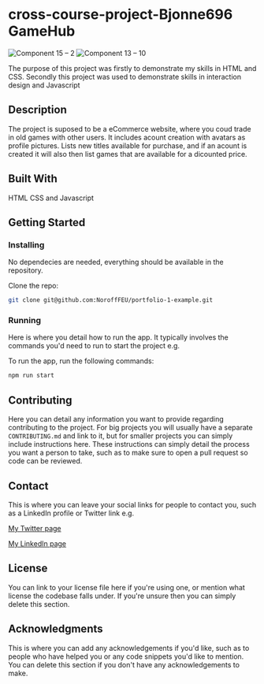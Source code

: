 # cross-course-project-Bjonne696 GameHub


![Component 15 – 2](https://user-images.githubusercontent.com/83508588/195995880-8303060e-6b35-463f-988a-3d037fa7c9b0.png)
![Component 13 – 10](https://user-images.githubusercontent.com/83508588/195995914-a686036c-a434-438c-8713-bde84c062f34.png)


The purpose of this project was firstly to demonstrate my skills in HTML and CSS.
Secondly this project was used to demonstrate skills in interaction design and Javascript

## Description

The project is suposed to be a eCommerce website, where you coud trade in old games with other users.
It includes acount creation with avatars as profile pictures.
Lists new titles available for purchase, and if an acount is created it will also then list games that are available for a dicounted price.


## Built With

HTML
CSS
and Javascript

## Getting Started

### Installing

No dependecies are needed, everything should be available in the repository.

Clone the repo:

```bash
git clone git@github.com:NoroffFEU/portfolio-1-example.git
```


### Running

Here is where you detail how to run the app. It typically involves the commands you'd need to run to start the project e.g.

To run the app, run the following commands:

```bash
npm run start
```

## Contributing

Here you can detail any information you want to provide regarding contributing to the project. For big projects you will usually have a separate `CONTRIBUTING.md` and link to it, but for smaller projects you can simply include instructions here. These instructions can simply detail the process you want a person to take, such as to make sure to open a pull request so code can be reviewed.

## Contact

This is where you can leave your social links for people to contact you, such as a LinkedIn profile or Twitter link e.g.

[My Twitter page](www.twitter.com)

[My LinkedIn page](www.linkedin.com)

## License

You can link to your license file here if you're using one, or mention what license the codebase falls under. If you're unsure then you can simply delete this section.

## Acknowledgments

This is where you can add any acknowledgements if you'd like, such as to people who have helped you or any code snippets you'd like to mention. You can delete this section if you don't have any acknowledgements to make.

